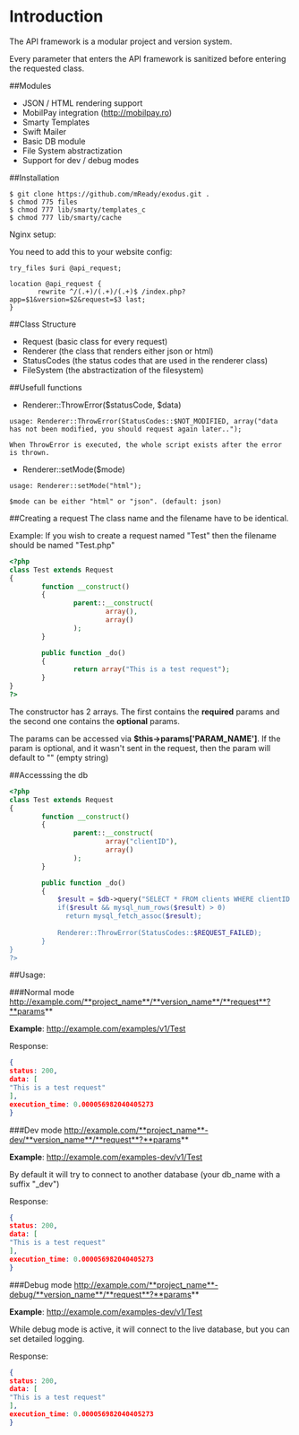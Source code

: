 Introduction
=
The API framework is a modular project and version system. 

Every parameter that enters the API framework is sanitized before entering the requested class.

##Modules
* JSON / HTML rendering support
* MobilPay integration (http://mobilpay.ro)
* Smarty Templates
* Swift Mailer
* Basic DB module
* File System abstractization
* Support for dev / debug modes

##Installation
```
$ git clone https://github.com/mReady/exodus.git .
$ chmod 775 files
$ chmod 777 lib/smarty/templates_c
$ chmod 777 lib/smarty/cache
```

Nginx setup:

You need to add this to your website config:
```
try_files $uri @api_request;

location @api_request {
       rewrite ^/(.+)/(.+)/(.+)$ /index.php?app=$1&version=$2&request=$3 last;
}
```

##Class Structure
* Request (basic class for every request)
* Renderer (the class that renders either json or html)
* StatusCodes (the status codes that are used in the renderer class)
* FileSystem (the abstractization of the filesystem)

##Usefull functions
* Renderer::ThrowError($statusCode, $data)
```
usage: Renderer::ThrowError(StatusCodes::$NOT_MODIFIED, array("data has not been modified, you should request again later..");

When ThrowError is executed, the whole script exists after the error is thrown.
```
* Renderer::setMode($mode)
```
usage: Renderer::setMode("html");

$mode can be either "html" or "json". (default: json)
```

##Creating a request
The class name and the filename have to be identical. 

Example: 
If you wish to create a request named "Test" then the filename should be named "Test.php"
```php
<?php
class Test extends Request
{
        function __construct()
        {
                parent::__construct(
                        array(),
                        array()
                );
        }

        public function _do()
        {
                return array("This is a test request");
        }
}
?>
```
The constructor has 2 arrays. The first contains the **required** params and the second one contains the **optional** params.

The params can be accessed via **$this->params['PARAM_NAME']**. If the param is optional, and it wasn't sent in the request, then the param will default to "" (empty string)

##Accesssing the db
```php
<?php
class Test extends Request
{
        function __construct()
        {
                parent::__construct(
                        array("clientID"),
                        array()
                );
        }

        public function _do()
        {
            $result = $db->query("SELECT * FROM clients WHERE clientID = '".$this->params['clientID']."');
            if($result && mysql_num_rows($result) > 0)
              return mysql_fetch_assoc($result);
            
            Renderer::ThrowError(StatusCodes::$REQUEST_FAILED);
        }
}
?>
```

##Usage:

###Normal mode
http://example.com/**project_name**/**version_name**/**request**?**params**

**Example**:
http://example.com/examples/v1/Test

Response:
```json
{
status: 200,
data: [
"This is a test request"
],
execution_time: 0.000056982040405273
}
```

###Dev mode
http://example.com/**project_name**-dev/**version_name**/**request**?**params**

**Example**:
http://example.com/examples-dev/v1/Test

By default it will try to connect to another database (your db_name with a suffix "_dev")

Response:
```json
{
status: 200,
data: [
"This is a test request"
],
execution_time: 0.000056982040405273
}
```

###Debug mode
http://example.com/**project_name**-debug/**version_name**/**request**?**params**

**Example**:
http://example.com/examples-dev/v1/Test

While debug mode is active, it will connect to the live database, but you can set detailed logging.

Response:
```json
{
status: 200,
data: [
"This is a test request"
],
execution_time: 0.000056982040405273
}
```
